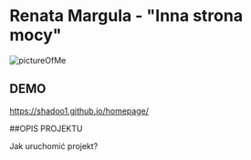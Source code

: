 # Renata Margula - "Inna strona mocy"

![pictureOfMe](https://scontent-cdg2-1.xx.fbcdn.net/v/t1.6435-9/169076040_1118563981899662_8031226706580149248_n.jpg?_nc_cat=111&ccb=1-3&_nc_sid=0debeb&_nc_ohc=Zoy18nF35UMAX-COKhb&_nc_ht=scontent-cdg2-1.xx&oh=eecbb9d1c86c1bbeefc139cc83cc3c51&oe=608EEF6D)

## DEMO

https://shadoo1.github.io/homepage/

##OPIS PROJEKTU

Jak uruchomić projekt?

